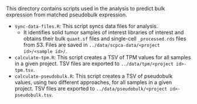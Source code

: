 This directory contains scripts used in the analysis to predict bulk expression from matched pseudobulk expression.

* `sync-data-files.R`: This script syncs data files for analysis.
  * It identifies solid tumor samples of interest libraries of interest and obtains their bulk `quant.sf` files and single-cell `_processed.rds` files from S3.
  Files are saved in `../data/scpca-data/<project id>/<sample id>/`.
* `calculate-tpm.R`: This script creates a TSV of TPM values for all samples in a given project.
TSV files are exported to `../data/tpm/<project id>-tpm.tsv`.
* `calculate-pseudobulk.R`: This script creates a TSV of pseudobulk values, using two different approaches, for all samples in a given project.
TSV files are exported to `../data/pseudobulk/<project id>-pseudobulk.tsv`.
